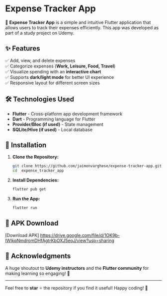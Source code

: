 # Expense Tracker App

🚀 **Expense Tracker App** is a simple and intuitive Flutter application that allows users to track their expenses efficiently. This app was developed as part of a study project on Udemy.

## ✨ Features

✅ Add, view, and delete expenses  
✅ Categorize expenses (**Work, Leisure, Food, Travel**)  
✅ Visualize spending with an **interactive chart**  
✅ Supports **dark/light mode** for better UI experience  
✅ Responsive layout for different screen sizes  


## 🛠️ Technologies Used

- **Flutter** - Cross-platform app development framework
- **Dart** - Programming language for Flutter
- **Provider/Bloc (if used)** - State management
- **SQLite/Hive (if used)** - Local database


## 🚀 Installation

1. **Clone the Repository:**  
   ```sh
   git clone https://github.com/jaimonvarghese/expense-tracker-app.git
   cd  expense_tracker_app
   ```
2. **Install Dependencies:**  
   ```sh
   flutter pub get
   ```
3. **Run the App:**  
   ```sh
   flutter run
   ```

## 📱 APK Download
[Download APK] https://drive.google.com/file/d/1OK9b-lWIkqNmdromDHfAgtrKbOXJ5eoJ/view?usp=sharing 


## 🙌 Acknowledgments
A huge shoutout to **Udemy instructors** and the **Flutter community** for making learning so engaging! 🎉

---

Feel free to **star** ⭐ the repository if you find it useful! Happy coding! 🚀

